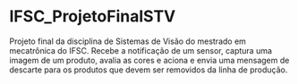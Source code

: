 IFSC_ProjetoFinalSTV
====================

Projeto final da disciplina de Sistemas de Visão do mestrado em mecatrônica do IFSC. Recebe a notificação de um sensor, captura uma imagem de um produto, avalia as cores e aciona e envia uma mensagem de descarte para os produtos que devem ser removidos da linha de produção.
